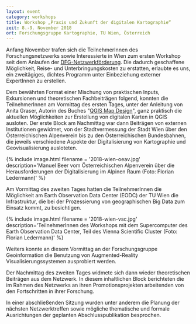 ```yaml
---
layout: event 
category: workshops
title: Workshop „Praxis und Zukunft der digitalen Kartographie“
zeit: 8.-9. November 2018
ort: Forschungsgruppe Kartographie, TU Wien, Österreich
---
```


Anfang November trafen sich die TeilnehmerInnen des Forschungsnetzwerks sowie Interessierte in Wien zum ersten Workshop seit dem Anlaufen der [DFG-Netzwerkförderung](http://digitale-geographien.de/news/dfg-foerderung-und-ankuendigung). Die dadurch geschaffene Möglichkeit, Reise- und Unterbringungskosten zu erstatten, erlaubte es uns, ein zweitägiges, dichtes Programm unter Einbeziehung externer ExpertInnen zu erstellen.

Dem bewährten Format einer Mischung von praktischen Inputs, Exkursionen und theoretischen Fachbeiträgen folgend, konnten die TeilnehmerInnen am Vormittag des ersten Tages, unter der Anleitung von Anita Graser, Autorin des Buches "[QGIS Map Design](https://locatepress.com/qmd2)", ganz praktisch die aktuellen Möglichkeiten zur Erstellung von digitalen Karten in QGIS ausloten. Der erste Block am Nachmittag war dann Beiträgen
von externen Institutionen gewidmet, von der Stadtvermessung der Stadt Wien über den Österreichischen Alpenverein bis zu den Österreichischen Bundesbahnen, die jeweils verschiedene Aspekte der Digitalisierung von Kartographie und Geovisualisierung ausloteten.

{% include image.html filename = '2018-wien-oeav.jpg' description='Manuel Beer vom Österreichischen Alpenverein über die Herausforderungen der Digitalisierung im Alpinen Raum (Foto: Florian Ledermann)' %}

Am Vormittag des zweiten Tages hatten die TeilnehmerInnen die Möglichkeit am Earth Observation Data Center (EODC) der TU Wien die Infrastruktur, die bei der Prozessierung von geographischen Big Data zum Einsatz kommt, zu besichtigen. 

{% include image.html filename = '2018-wien-vsc.jpg' description='TeilnehmerInnen des Workshops mit dem Supercomputer des Earth Observation Data Center, Teil des Vienna Scientific Cluster (Foto: Florian Ledermann)' %}

Weiters konnte an diesem Vormittag an der Forschungsgruppe Geoinformation die Benutzung von Augmented-Reality Visualisierungssystemen ausprobiert werden.

Der Nachmittag des zweiten Tages widmete sich dann wieder theoretischen Beiträgen aus dem Netzwerk. In diesem inhaltlichen Block berichteten die im Rahmen des Netzwerks an ihren Promotionsprojekten arbeitenden von den Fortschritten in ihrer Forschung.

In einer abschließenden Sitzung wurden unter anderem die Planung der nächsten Netzwerktreffen sowie mögliche thematische und formale Ausrichtungen der geplanten Abschlusspublikation besprochen.
